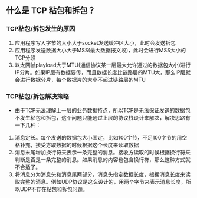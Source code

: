 ## 什么是 TCP 粘包和拆包？
### TCP粘包/拆包发生的原因
1. 应用程序写入字节的大小大于socket发送缓冲区大小，此时会发送拆包
1. 应用程序发送数据大小大于MSS(最大数据报文段)，此时会进行MSS大小的TCP分段
1. 以太网帧playload大于MTU(通信协议某一层最大允许通过的数据包大小)进行IP分片。如果IP层有数据要传，而且数据长度比链路层的MTU大，那么IP层就会进行数据分片，每个数据片的大小不超过链路层的MTU
### TCP粘包/拆包解决策略
- 由于TCP无法理解上一层的业务数据特点，所以TCP是无法保证发送的数据包不发生粘包和拆包，这个问题只能通过上层的协议栈设计来解决，解决思路有一下几种：

1. 消息定长。每个发送的数据包大小固定，比如100字节，不足100字节的用空格补充，接受方取数据的时候根据这个长度来读取数据
1. 消息末尾增加换行符来表示一条完整的消息。接收方读取的时候根据换行符来判断是否是一条完整的消息。如果消息的内容也包含换行符，那么这种方式就不合适了。
1. 将消息分为消息头和消息尾两部分，消息头指定数据长度，根据消息长度来读取完整的消息。例如UDP协议是这么设计的，用两个字节来表示消息长度，所以UDP不存在粘包和拆包问题。

